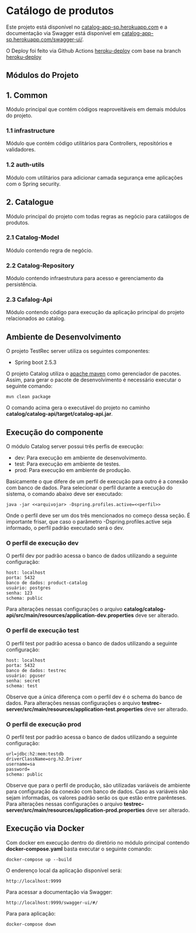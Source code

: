 # Catálogo de produtos

Este projeto está disponível no [catalog-app-sp.herokuapp.com](https://catalog-app-sp.herokuapp.com) e a documentação via Swagger está disponível em [catalog-app-sp.herokuapp.com/swagger-ui/](https://catalog-app-sp.herokuapp.com/swagger-ui/).

O Deploy foi feito via Github Actions [heroku-deploy](https://github.com/joserafael97/catalog/tree/heroku-deploy/.github/workflows) com base na branch [heroku-deploy](https://github.com/joserafael97/catalog/tree/heroku-deploy)

## Módulos do Projeto

## 1. Common
Módulo principal que contém códigos reaproveitáveis em demais módulos do projeto.

### 1.1 infrastructure
Módulo que contém código utilitários para Controllers, repositórios e validadores.

### 1.2 auth-utils
Módulo com utilitários para adicionar camada segurança eme aplicações com o Spring security.

## 2. Catalogue
Módulo principal do projeto com todas regras as negócio para catálogos de produtos.

### 2.1 Catalog-Model
Módulo contendo regra de negócio.

### 2.2 Catalog-Repository
Módulo contendo infraestrutura para acesso e gerenciamento da persistência.

### 2.3 Cafalog-Api
Módulo contendo código para execução da aplicação principal do projeto relacionados ao catalog.

## Ambiente de Desenvolvimento

O projeto TestRec server utiliza os seguintes componentes:

- Spring boot 2.5.3

O projeto Catalog utiliza o [apache maven](https://maven.apache.org/) como gerenciador de pacotes. Assim, para gerar o pacote de desenvolvimento é necessário executar o seguinte comando:

```
mvn clean package
```
O comando acima gera o executável do projeto no caminho **catalog/catalog-api/target/catalog-api.jar**.

## Execução do componente
O módulo Catalog server possui três perfis de execução:

- dev: Para execução em ambiente de desenvolvimento.
- test: Para execução em ambiente de testes.
- prod: Para execução em ambiente de produção.

Basicamente o que difere de um perfil de execução para outro é a conexão com banco de dados. Para selecionar o perfil durante a execução do sistema, o comando abaixo deve ser executado:
```
java -jar <<arquivojar> -Dspring.profiles.active=<<perfil>>
```
Onde o perfil deve ser um dos três mencionados no começo dessa seção. É importante frisar, que caso o parâmetro -Dspring.profiles.active seja informado, o perfil padrão executado será o dev.

### O perfil de execução dev
O perfil dev por padrão acessa o banco de dados utilizando a seguinte configuração:
```
host: localhost
porta: 5432
banco de dados: product-catalog
usuário: postgres
senha: 123
schema: public
```
Para alterações nessas configurações o arquivo **catalog/catalog-api/src/main/resources/application-dev.properties** deve ser alterado.

### O perfil de execução test
O perfil test por padrão acessa o banco de dados utilizando a seguinte configuração:
```
host: localhost
porta: 5432
banco de dados: testrec
usuário: pguser
senha: secret
schema: test
```
Observe que a única diferença com o perfil dev é o schema do banco de dados. Para alterações nessas configurações o arquivo **testrec-server/src/main/resources/application-test.properties** deve ser alterado.

### O perfil de execução prod
O perfil test por padrão acessa o banco de dados utilizando a seguinte configuração:
```
url=jdbc:h2:mem:testdb
driverClassName=org.h2.Driver
username=sa
password=
schema: public
```

Observe que para o perfil de produção, são utilizadas variáveis de ambiente para configuração da conexão com banco de dados. Caso as variáveis não sejam informadas, os valores padrão serão os que estão entre parênteses. Para alterações nessas configurações o arquivo **testrec-server/src/main/resources/application-prod.properties** deve ser alterado.

## Execução via Docker

Com docker em execução dentro do diretório no módulo principal contendo **docker-compose.yaml** basta executar o seguinte comando:

```
docker-compose up --build
```

O enderenço local da aplicação disponível será: 

```
http://localhost:9999
```

Para acessar a documentação via Swagger:

```
http://localhost:9999/swagger-ui/#/

```


Para para aplicação:

```
docker-compose down

```


